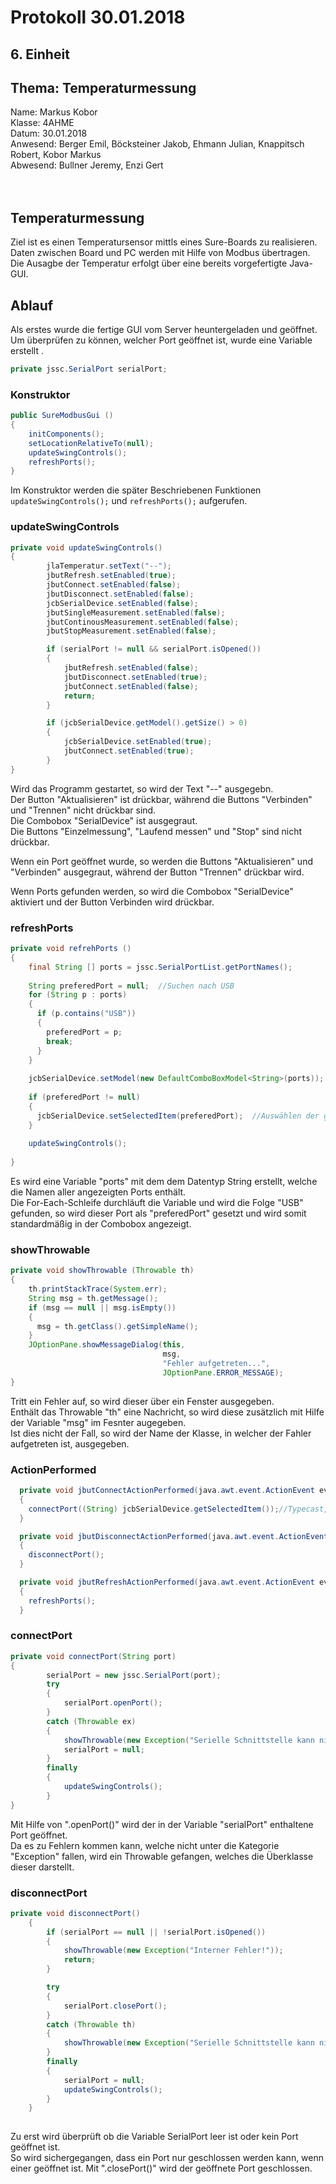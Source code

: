 # Protokoll 30.01.2018

## 6. Einheit
## Thema: Temperaturmessung
 
 Name: Markus Kobor  
 Klasse: 4AHME  
 Datum: 30.01.2018  
 Anwesend: Berger Emil, Böcksteiner Jakob, Ehmann Julian, Knappitsch Robert, Kobor Markus <br>
 Abwesend: Bullner Jeremy, Enzi Gert <br> <br> <br>
 
  
## Temperaturmessung
Ziel ist es einen Temperatursensor mittls eines Sure-Boards zu realisieren. <br>
Daten zwischen Board und PC werden mit Hilfe von Modbus übertragen. <br>
Die Ausagbe der Temperatur erfolgt über eine bereits vorgefertigte Java-GUI. <br>


## Ablauf
Als erstes wurde die fertige GUI vom Server heuntergeladen und geöffnet. <br>
Um überprüfen zu können, welcher Port geöffnet ist, wurde eine Variable erstellt .
 
```java
private jssc.SerialPort serialPort;
```

### Konstruktor
```java
public SureModbusGui () 
{
    initComponents();
    setLocationRelativeTo(null);
    updateSwingControls();
    refreshPorts();
}
```
Im Konstruktor werden die später Beschriebenen Funktionen `updateSwingControls();` und `refreshPorts();` aufgerufen.


### updateSwingControls
```java
private void updateSwingControls() 
{
        jlaTemperatur.setText("--");
        jbutRefresh.setEnabled(true);
        jbutConnect.setEnabled(false);
        jbutDisconnect.setEnabled(false);
        jcbSerialDevice.setEnabled(false);
        jbutSingleMeasurement.setEnabled(false);
        jbutContinousMeasurement.setEnabled(false);
        jbutStopMeasurement.setEnabled(false);

        if (serialPort != null && serialPort.isOpened())
        {
            jbutRefresh.setEnabled(false);
            jbutDisconnect.setEnabled(true);
            jbutConnect.setEnabled(false);
            return;
        }

        if (jcbSerialDevice.getModel().getSize() > 0) 
        {
            jcbSerialDevice.setEnabled(true);
            jbutConnect.setEnabled(true);
        }
}
```
Wird das Programm gestartet, so wird der Text "--" ausgegebn. <br>
Der Button "Aktualisieren" ist drückbar, während die Buttons "Verbinden" und "Trennen" nicht drückbar sind. <br>
Die Combobox "SerialDevice" ist ausgegraut. <br>
Die Buttons "Einzelmessung", "Laufend messen" und "Stop" sind nicht drückbar. <br>

Wenn ein Port geöffnet wurde, so werden die Buttons "Aktualisieren" und "Verbinden" ausgegraut,
während der Button "Trennen" drückbar wird.

Wenn Ports gefunden werden, so wird die Combobox "SerialDevice" aktiviert und der Button Verbinden wird drückbar.


### refreshPorts
```java
private void refrehPorts () 
{
    final String [] ports = jssc.SerialPortList.getPortNames();
    
    String preferedPort = null;  //Suchen nach USB
    for (String p : ports) 
    {
      if (p.contains("USB")) 
      {
        preferedPort = p;
        break;
      }
    }
    
    jcbSerialDevice.setModel(new DefaultComboBoxModel<String>(ports));  //Implementiert direkt ports
    
    if (preferedPort != null) 
    {
      jcbSerialDevice.setSelectedItem(preferedPort);  //Auswählen der gewünschten Schnittstelle
    }
    
    updateSwingControls();
    
}
```
Es wird eine Variable "ports" mit dem dem Datentyp String erstellt, welche die Namen aller angezeigten Ports enthält. <br>
Die For-Each-Schleife durchläuft die Variable und wird die Folge "USB" gefunden, so wird dieser Port als "preferedPort" gesetzt und wird somit standardmäßig in der Combobox angezeigt.


### showThrowable
```java
private void showThrowable (Throwable th) 
{
    th.printStackTrace(System.err);
    String msg = th.getMessage();
    if (msg == null || msg.isEmpty())
    {
      msg = th.getClass().getSimpleName();
    }
    JOptionPane.showMessageDialog(this,
                                  msg,
                                  "Fehler aufgetreten...",
                                  JOptionPane.ERROR_MESSAGE);
}
```
Tritt ein Fehler auf, so wird dieser über ein Fenster ausgegeben. <br>
Enthält das Throwable "th" eine Nachricht, so wird diese zusätzlich mit Hilfe der Variable "msg" im Fesnter augegeben. <br>
Ist dies nicht der Fall, so wird der Name der Klasse, in welcher der Fahler aufgetreten ist, ausgegeben.


### ActionPerformed
```java
  private void jbutConnectActionPerformed(java.awt.event.ActionEvent evt) 
  {                                                
    connectPort((String) jcbSerialDevice.getSelectedItem());//Typecast, da Objekt, welches ein String sein muss
  }                                           

  private void jbutDisconnectActionPerformed(java.awt.event.ActionEvent evt) 
  {                                                   
    disconnectPort();
  }                                              

  private void jbutRefreshActionPerformed(java.awt.event.ActionEvent evt) 
  {                                                
    refreshPorts();
  }
```


### connectPort
```java
private void connectPort(String port)
{
        serialPort = new jssc.SerialPort(port);
        try 
        {
            serialPort.openPort();
        } 
        catch (Throwable ex)
        {
            showThrowable(new Exception("Serielle Schnittstelle kann nicht geöffnet werden", ex));
            serialPort = null;
        }
        finally 
        {
            updateSwingControls();
        }
}
```
Mit Hilfe von ".openPort()" wird der in der Variable "serialPort" enthaltene Port geöffnet. <br>
Da es zu Fehlern kommen kann, welche nicht unter die Kategorie "Exception" fallen, wird ein Throwable gefangen,
welches die Überklasse dieser darstellt.


### disconnectPort
```java
private void disconnectPort() 
    {
        if (serialPort == null || !serialPort.isOpened()) 
        {
            showThrowable(new Exception("Interner Fehler!"));
            return;
        }

        try 
        {
            serialPort.closePort();
        } 
        catch (Throwable th) 
        {
            showThrowable(new Exception("Serielle Schnittstelle kann nicht geschlossen werden"));
        } 
        finally 
        {
            serialPort = null;
            updateSwingControls();
        }
    }
    
```
Zu erst wird überprüft ob die Variable SerialPort leer ist oder kein Port geöffnet ist. <br>
So wird sichergegangen, dass ein Port nur geschlossen werden kann, wenn einer geöffnet ist.
Mit ".closePort()" wird der geöffnete Port geschlossen.
